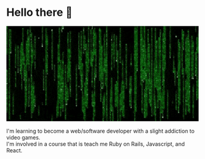 # Hello there 👋

<p align="center">
  <img src="https://github.com/kevinjolley91/kevinjolley91/blob/main/matrix-matrix-code.gif" alt="animated" width="1000" height="250"/>
</p>
<div>
  I'm learning to become a web/software developer with a slight addiction to video games.
</div>
<div>
I'm involved in a course that is teach me Ruby on Rails, Javascript, and React.
</div>
<!--
**kevinjolley91/kevinjolley91** is a ✨ _special_ ✨ repository because its `README.md` (this file) appears on your GitHub profile.

Here are some ideas to get you started:

- 🔭 I’m currently working on ...
- 🌱 I’m currently learning ...
- 👯 I’m looking to collaborate on ...
- 🤔 I’m looking for help with ...
- 💬 Ask me about ...
- 📫 How to reach me: ...
- 😄 Pronouns: ...
- ⚡ Fun fact: ...
-->
